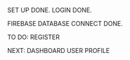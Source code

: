 SET UP DONE.
LOGIN DONE.

FIREBASE DATABASE CONNECT DONE.

TO DO:
REGISTER

NEXT:
DASHBOARD
USER PROFILE
